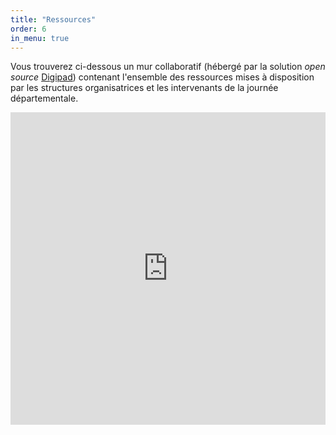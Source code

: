 ```yaml
---
title: "Ressources"
order: 6
in_menu: true
---
```

<text-justify>Vous trouverez ci-dessous un mur collaboratif (hébergé par la solution _open source_ [Digipad](https://digipad.app/)) contenant l'ensemble des ressources mises à disposition par les structures organisatrices et les intervenants de la journée départementale.

<iframe src="https://digipad.app/p/691804/9084a92aaabd2" frameborder="0" width="100%" height="500"></iframe> 